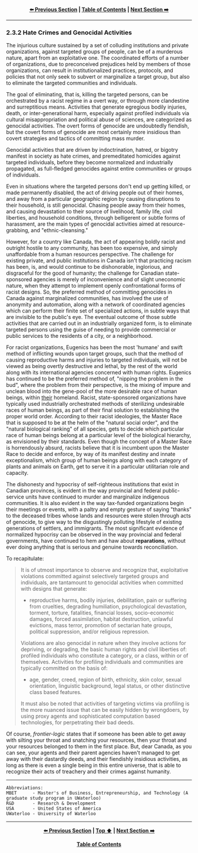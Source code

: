 <div align="center">
  
  **[:arrow_left: Previous Section][Prev] | [Table of Contents][TOC] | [Next Section :arrow_right:][Next]**
  
  [Prev]: ./02-3-1-3.md
  [Next]: ./02-3-2-1.md
  [TOC]: ./README.md#table-of-contents
  
</div>

---

### 2.3.2 Hate Crimes and Genocidal Activities

The injurious culture sustained by a set of colluding institutions and private organizations, against targeted groups of people, can be of a murderous nature, apart from an exploitative one. The coordinated efforts of a number of organizations, due to preconceived prejudices held by members of those organizations, can result in institutionalized practices, protocols, and policies that not only seek to subvert or marginalize a target group, but also to eliminate the targeted communities and individuals. 

The goal of eliminating, that is, killing the targeted persons, can be orchestrated by a racist regime in a overt way, or through more clandestine and surreptitious means. Activities that generate egregious bodily injuries, death, or inter-generational harm, especially against profiled individuals via cultural misappropriation and political abuse of sciences, are categorized as genocidal activities. The overt forms of genocide are undoubtedly fiendish, but the covert forms of genocide are most certainly more insidious than covert strategies and tactics of committing mass murder. 

Genocidal activities that are driven by indoctrination, hatred, or bigotry manifest in society as hate crimes, and premeditated homicides against targeted individuals, before they become normalized and industrially propagated, as full-fledged genocides against entire communities or groups of individuals. 

Even in situations where the targeted persons don't end up getting killed, or made permanently disabled, the act of driving people out of their homes, and away from a particular geographic region by causing disruptions to their household, is still genocidal. Chasing people away from their homes, and causing devastation to their source of livelihood, family life, civil liberties, and household conditions, through belligerent or subtle forms of harassment, are the main types of genocidal activities aimed at resource-grabbing, and "ethnic-cleansing." 

However, for a country like Canada, the act of appearing boldly racist and outright hostile to any community, has been too expensive, and simply unaffordable from a human resources perspective. The challenge for existing private, and public institutions in Canada isn't that practicing racism has been, is, and would continue to be dishonorable, inglorious, and disgraceful for the good of humanity; the challenge for Canadian state-sponsored agencies is merely of inconvenience and of slight uneconomic nature, when they attempt to implement openly confrontational forms of racist designs. So, the preferred method of committing genocides in Canada against marginalized communities, has involved the use of anonymity and automation, along with a network of coordinated agencies which can perform their finite set of specialized actions, in subtle ways that are invisible to the public's eye. The eventual outcome of those subtle activities that are carried out in an industrially organized form, is to eliminate targeted persons using the guise of needing to provide commercial or public services to the residents of a city, or a neighborhood. 

For racist organizations, Eugenics has been the most 'humane' and swift method of inflicting wounds upon target groups, such that the method of causing reproductive harms and injuries to targeted individuals, will not be viewed as being overtly destructive and lethal, by the rest of the world along with its international agencies concerned with human rights. Eugenics has continued to be the preferred method of, "nipping the problem in the bud", where the problem from their perspective, is the mixing of impure and unclean blood into the gene-pool of the more desirable race of human beings, within <ins>their</ins> homeland. Racist, state-sponsored organizations have typically used industrially orchestrated methods of sterilizing undesirable races of human beings, as part of their final solution to establishing the proper world order. According to their racist ideologies, the Master Race that is supposed to be at the helm of the "natural social order", and the "natural biological ranking" of all species, gets to decide which particular race of human beings belong at a particular level of the biological hierarchy, as envisioned by their standards. Even though the concept of a Master Race is horrendously absurd, racists believe that it is incumbent upon the Master Race to decide and enforce, by way of its manifest destiny and innate exceptionalism, which group of human beings along with each category of plants and animals on Earth, get to serve it in a particular utilitarian role and capacity. 

The dishonesty and hypocrisy of self-righteous institutions that exist in Canadian provinces, is evident in the way provincial and federal public-service units have continued to murder and marginalize indigenous communities. It is also evident in the way tax-funded organizations begin their meetings or events, with a paltry and empty gesture of saying "thanks" to the deceased tribes whose lands and resources were stolen through acts of genocide, to give way to the disgustingly polluting lifestyle of existing generations of settlers, and immigrants. The most significant evidence of normalized hypocrisy can be observed in the way provincial and federal governments, have continued to hem and haw about **reparations**, without ever doing anything that is serious and genuine towards reconciliation.   

To recapitulate:

>It is of utmost importance to observe and recognize that, exploitative violations committed against selectively targeted groups and individuals, are tantamount to genocidal activities when committed with designs that generate: 
>  
>- reproductive harms, bodily injuries, debilitation, pain or suffering from cruelties, degrading humiliation, psychological devastation, torment, torture, fatalities, financial losses, socio-economic damages, forced assimilation, habitat destruction, unlawful evictions, mass terror, promotion of sectarian hate groups, political suppression, and/or religious repression. 
>    
>Violations are also genocidal in nature when they involve actions for depriving, or degrading, the basic human rights and civil liberties of: profiled individuals who constitute a category, or a class, within or of themselves. Activities for profiling individuals and communities are typically committed on the basis of: 
>
>- age, gender, creed, region of birth, ethnicity, skin color, sexual orientation, linguistic background, legal status, or other distinctive class based features. 
>
>It must also be noted that activities of targeting victims via profiling is the more nuanced issue that can be easily hidden by wrongdoers, by using proxy agents and sophisticated computation based technologies, for perpetrating their bad deeds.

Of course, *frontier-logic* states that if someone has been able to get away with silting your throat and snatching your resources, then your throat and your resources belonged to them in the first place. But, dear Canada, as you can see, your agents and their parent agencies haven't managed to get away with their dastardly deeds, and their fiendishly insidious activities, as long as there is even a single being in this entire universe, that is able to recognize their acts of treachery and their crimes against humanity.  

---

```
Abbreviations:
MBET      - Master's of Business, Entrepreneurship, and Technology (A graduate study program in UWaterloo)
R&D       - Research & Development 
USA       - United States of America
UWaterloo - University of Waterloo
```

---
<div align="center">
  
  **[:arrow_left: Previous Section][Prev] | [Top :arrow_up:][Top] | [Next Section :arrow_right:][Next]** 
  
  **[Table of Contents][TOC]**

  [Prev]: ./02-3-1-3.md
  [Top]: ./02-3-2.md
  [Next]: ./02-3-2-1.md
  [TOC]: ./README.md#table-of-contents
  
</div>